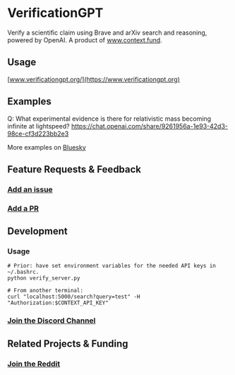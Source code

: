 # VerificationGPT
Verify a scientific claim using Brave and arXiv search and reasoning, powered by OpenAI. A product of www.context.fund.

## Usage
[www.verificationgpt.org/](https://www.verificationgpt.org)

## Examples
Q: What experimental evidence is there for relativistic mass becoming infinite at lightspeed?
https://chat.openai.com/share/9261956a-1e93-42d3-98ce-cf3d223bb2e3

More examples on [Bluesky](https://bsky.app/profile/verificationgpt.bsky.social)

## Feature Requests & Feedback
### [Add an issue](https://github.com/contextfund/verificationgpt/issues/new)
### [Add a PR](https://github.com/contextfund/verificationgpt/pulls)

## Development

### Usage
```
# Prior: have set environment variables for the needed API keys in ~/.bashrc.
python verify_server.py

# From another terminal:
curl "localhost:5000/search?query=test" -H "Authorization:$CONTEXT_API_KEY"
```

### [Join the Discord Channel](https://discord.com/channels/1187603745463353355/1187603785120485437)

## Related Projects & Funding
### [Join the Reddit](https://www.reddit.com/r/contextfund/)
